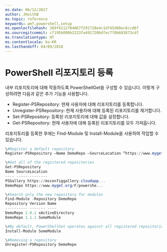 ```yaml
---
ms.date: 06/12/2017
author: JKeithB
ms.topic: reference
keywords: wmf,powershell,setup
ms.openlocfilehash: 269f4112704067f291728e4c1d745d68ec6ccd6f
ms.sourcegitcommit: cf195b090b3223fa4917206dfec7f0b603873cdf
ms.translationtype: HT
ms.contentlocale: ko-KR
ms.lasthandoff: 04/09/2018
---
```

# <a name="register-a-powershell-repository"></a>PowerShell 리포지토리 등록
내부 리포지토리에 대해 작동하도록 PowerShellGet을 구성할 수 있습니다. 이렇게 구성하려면 다음과 같은 추가 기능을 사용합니다.
- Register-PSRepository: 현재 사용자에 대해 리포지토리를 등록합니다.
- Unregister-PSRepository: 현재 사용자에 대해 등록된 리포지토리를 제거합니다.
- Set-PSRepository: 등록된 리포지토리에 대해 값을 설정합니다.
- Get-PSRepository: 현재 사용자에 대해 등록된 리포지토리를 모두 가져옵니다.

리포지토리를 등록한 후에는 Find-Module 및 Install-Module을 사용하여 작업할 수 있습니다.

```powershell
\#Register a default repository
Register-PSRepository –Name DemoRepo –SourceLocation “https://www.myget.org/F/powershellgetdemo/api/v2” –PublishLocation “<https://www.myget.org/F/powershellgetdemo/api/v2>/package” –InstallationPolicy –Trusted

\#Get all of the registered repositories
Get-PSRepository
Name SourceLocation
---- --------------
PSGallery https://msconfiggallery.cloudapp...
DemoRepo https://www.myget.org/F/powershe...

\#Search only the new repository for modules
Find-Module -Repository DemoRepo
Repository Version Name
---------- ------- ----
DemoRepo 1.0.1 xActiveDirectory
DemoRepo 1.1.1 SomeModule

\#By default, PowerShellGet operates against all registered repositories when none is specified. In this example, the “SomeModule” module is installed from the DemoRepo.
Install-Module SomeModule

\#Removing a repository
Unregister-PSRepository DemoRepo
```